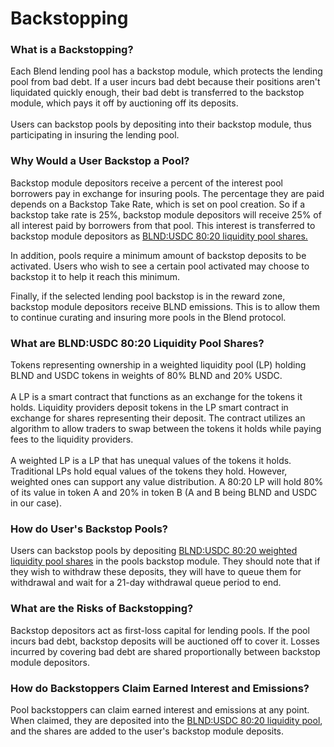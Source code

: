 # Backstopping

### What is a Backstopping?

Each Blend lending pool has a backstop module, which protects the lending pool from bad debt. If a user incurs bad debt because their positions aren't liquidated quickly enough, their bad debt is transferred to the backstop module, which pays it off by auctioning off its deposits.\
\
Users can backstop pools by depositing into their backstop module, thus participating in insuring the lending pool.&#x20;

### Why Would a User Backstop a Pool?

Backstop module depositors receive a percent of the interest pool borrowers pay in exchange for insuring pools. The percentage they are paid depends on a Backstop Take Rate, which is set on pool creation. So if a backstop take rate is 25%, backstop module depositors will receive 25% of all interest paid by borrowers from that pool. This interest is transferred to backstop module depositors as [BLND:USDC 80:20 liquidity pool shares.](backstopping.md#what-are-blnd-usdc-80-20-liquidity-pool-shares)

In addition, pools require a minimum amount of backstop deposits to be activated. Users who wish to see a certain pool activated may choose to backstop it to help it reach this minimum.

Finally, if the selected lending pool backstop is in the reward zone, backstop module depositors receive BLND emissions. This is to allow them to continue curating and insuring more pools in the Blend protocol.

### What are BLND:USDC 80:20 Liquidity Pool Shares?

Tokens representing ownership in a weighted liquidity pool (LP) holding BLND and USDC tokens in weights of 80% BLND and 20% USDC. \
\
A LP is a smart contract that functions as an exchange for the tokens it holds. Liquidity providers deposit tokens in the LP smart contract in exchange for shares representing their deposit. The contract utilizes an algorithm to allow traders to swap between the tokens it holds while paying fees to the liquidity providers.\
\
A weighted LP is a LP that has unequal values of the tokens it holds. Traditional LPs hold equal values of the tokens they hold. However, weighted ones can support any value distribution. A 80:20 LP will hold 80% of its value in token A and 20% in token B (A and B being BLND and USDC in our case).

### How do User's Backstop Pools?

Users can backstop pools by depositing [BLND:USDC 80:20 weighted liquidity pool shares](backstopping.md#what-are-blnd-usdc-80-20-liquidity-pool-shares) in the pools backstop module. They should note that if they wish to withdraw these deposits, they will have to queue them for withdrawal and wait for a 21-day withdrawal queue period to end.&#x20;

### What are the Risks of Backstopping?

Backstop depositors act as first-loss capital for lending pools. If the pool incurs bad debt, backstop deposits will be auctioned off to cover it. Losses incurred by covering bad debt are shared proportionally between backstop module depositors.&#x20;

### How do Backstoppers Claim Earned Interest and Emissions?

Pool backstoppers can claim earned interest and emissions at any point. When claimed, they are deposited into the [BLND:USDC 80:20 liquidity pool](backstopping.md#what-are-blnd-usdc-80-20-liquidity-pool-shares), and the shares are added to the user's backstop module deposits.&#x20;
